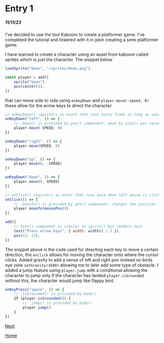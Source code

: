 # Entry 1
##### 11/11/23

I've decided to use the tool Kaboom to create a platformer game. I've completed the tutorial and tinkered with it in jsbin creating a semi platformer game.



I have learned to create a character using an asset from kaboom called sprites which is just the character. The snippet below 
```javascript
loadSprite("bean", "/sprites/bean.png")

const player = add([
	sprite("bean"),
	pos(center()),
])
```

that can move side to side using `onkeyDown` and `player.move(-speed, 0)` these allow for the arrow keys to direct the character.

```javascript
// onKeyDown() registers an event that runs every frame as long as user is holding a certain key
onKeyDown("left", () => {
	// .move() is provided by pos() component, move by pixels per second
	player.move(-SPEED, 0)
})

onKeyDown("right", () => {
	player.move(SPEED, 0)
})

onKeyDown("up", () => {
	player.move(0, -SPEED)
})

onKeyDown("down", () => {
	player.move(0, SPEED)
})

// onClick() registers an event that runs once when left mouse is clicked
onClick(() => {
	// .moveTo() is provided by pos() component, changes the position
	player.moveTo(mousePos())
})

add([
	// text() component is similar to sprite() but renders text
	text("Press arrow keys", { width: width() / 2 }),
	pos(12, 12),
])
```
The snippet above is the code used for directing each key to move a certain direction, the `onclick` allows for moving the character onto where the cursor clicks. Added gravity to add a sense of left and right pov instead on birds eye view `setGravity(1600)` allowing me to later add some type of obstacle. I added a jump feature using `player.jump` with a conditional allowing the character to jump only if the character has landed `player.isGrounded` without this, the character would jump like flappy bird.

```javascript
onKeyPress("space", () => {
	// .isGrounded() is provided by body()
	if (player.isGrounded()) {
		// .jump() is provided by body()
		player.jump()
	}
})
```

[Next](entry02.md)

[Home](../README.md)
